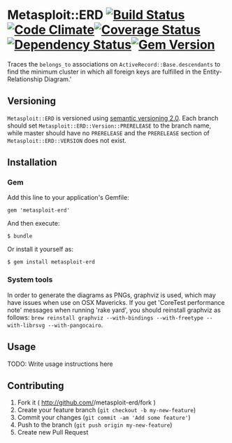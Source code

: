 # Metasploit::ERD [![Build Status](https://travis-ci.org/rapid7/metasploit-erd.svg?branch=feature/port)](https://travis-ci.org/rapid7/metasploit-erd)[![Code Climate](https://codeclimate.com/github/rapid7/metasploit-erd.png)](https://codeclimate.com/github/rapid7/metasploit-erd)[![Coverage Status](https://coveralls.io/repos/rapid7/metasploit-erd/badge.png)](https://coveralls.io/r/rapid7/metasploit-erd)[![Dependency Status](https://gemnasium.com/rapid7/metasploit-erd.png)](https://gemnasium.com/rapid7/metasploit-erd)[![Gem Version](https://badge.fury.io/rb/metasploit-erd.png)](http://badge.fury.io/rb/metasploit-erd)

Traces the `belongs_to` associations on `ActiveRecord::Base.descendants` to find the minimum cluster in which all
foreign keys are fulfilled in the Entity-Relationship Diagram.'

## Versioning

`Metasploit::ERD` is versioned using [semantic versioning 2.0](http://semver.org/spec/v2.0.0.html).  Each branch
should set `Metasploit::ERD::Version::PRERELEASE` to the branch name, while master should have no `PRERELEASE`
and the `PRERELEASE` section of `Metasploit::ERD::VERSION` does not exist.

## Installation

### Gem

Add this line to your application's Gemfile:

    gem 'metasploit-erd'

And then execute:

    $ bundle

Or install it yourself as:

    $ gem install metasploit-erd

### System tools

In order to generate the diagrams as PNGs, graphviz is used, which may have issues when use on OSX Mavericks.  If you
get 'CoreTest performance note' messages when running 'rake yard', you should reinstall graphviz as follows:
`brew reinstall graphviz --with-bindings --with-freetype --with-librsvg --with-pangocairo`.

## Usage

TODO: Write usage instructions here

## Contributing

1. Fork it ( http://github.com/<my-github-username>/metasploit-erd/fork )
2. Create your feature branch (`git checkout -b my-new-feature`)
3. Commit your changes (`git commit -am 'Add some feature'`)
4. Push to the branch (`git push origin my-new-feature`)
5. Create new Pull Request
